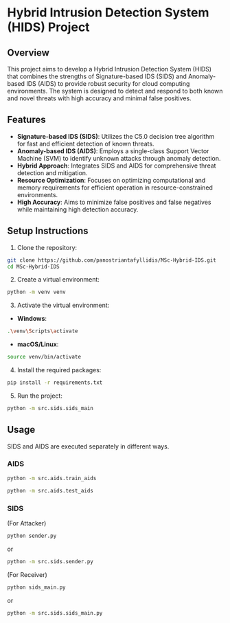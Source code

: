 # Hybrid Intrusion Detection System (HIDS) Project

## Overview

This project aims to develop a Hybrid Intrusion Detection System (HIDS) that combines the strengths of Signature-based IDS (SIDS) and Anomaly-based IDS (AIDS) to provide robust security for cloud computing environments. The system is designed to detect and respond to both known and novel threats with high accuracy and minimal false positives.

## Features

- **Signature-based IDS (SIDS)**: Utilizes the C5.0 decision tree algorithm for fast and efficient detection of known threats.
- **Anomaly-based IDS (AIDS)**: Employs a single-class Support Vector Machine (SVM) to identify unknown attacks through anomaly detection.
- **Hybrid Approach**: Integrates SIDS and AIDS for comprehensive threat detection and mitigation.
- **Resource Optimization**: Focuses on optimizing computational and memory requirements for efficient operation in resource-constrained environments.
- **High Accuracy**: Aims to minimize false positives and false negatives while maintaining high detection accuracy.

## Setup Instructions

1. Clone the repository:

```sh
git clone https://github.com/panostriantafyllidis/MSc-Hybrid-IDS.git
cd MSc-Hybrid-IDS
```

2. Create a virtual environment:

```sh
python -m venv venv
```

3. Activate the virtual environment:

- **Windows**:

```sh
.\venv\Scripts\activate
```

- **macOS/Linux**:

```sh
source venv/bin/activate
```

4. Install the required packages:

```sh
pip install -r requirements.txt
```

5. Run the project:

```sh
python -m src.sids.sids_main
```

## Usage

SIDS and AIDS are executed separately in different ways.

### AIDS

```bash
python -m src.aids.train_aids
```

```bash
python -m src.aids.test_aids
```

### SIDS

(For Attacker)

```bash
python sender.py
```

or

```bash
python -m src.sids.sender.py
```

(For Receiver)

```bash
python sids_main.py
```

or

```bash
python -m src.sids.sids_main.py
```
